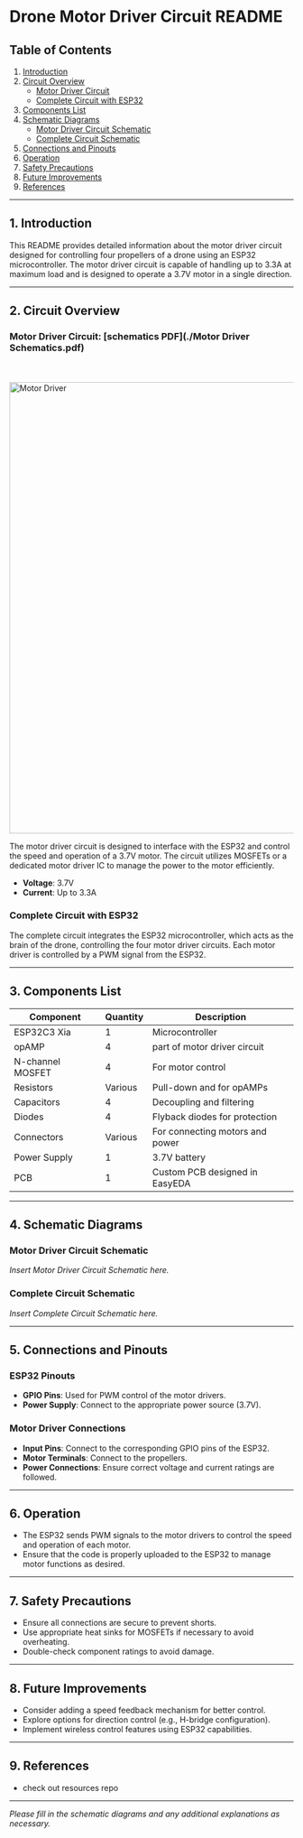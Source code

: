 # Drone Motor Driver Circuit README

## Table of Contents
1. [Introduction](#introduction)
2. [Circuit Overview](#circuit-overview)
   - [Motor Driver Circuit](#motor-driver-circuit)
   - [Complete Circuit with ESP32](#complete-circuit-with-esp32)
3. [Components List](#components-list)
4. [Schematic Diagrams](#schematic-diagrams)
   - [Motor Driver Circuit Schematic](#motor-driver-circuit-schematic)
   - [Complete Circuit Schematic](#complete-circuit-schematic)
5. [Connections and Pinouts](#connections-and-pinouts)
6. [Operation](#operation)
7. [Safety Precautions](#safety-precautions)
8. [Future Improvements](#future-improvements)
9. [References](#references)

---

## 1. Introduction

This README provides detailed information about the motor driver circuit designed for controlling four propellers of a drone using an ESP32 microcontroller. The motor driver circuit is capable of handling up to 3.3A at maximum load and is designed to operate a 3.7V motor in a single direction.

---

## 2. Circuit Overview

### Motor Driver Circuit: [schematics PDF](./Motor Driver Schematics.pdf)
  <br>
  <br>
  <img src="..\public\asssets\MotorDriver.jpg" alt="Motor Driver" width="800"/>

The motor driver circuit is designed to interface with the ESP32 and control the speed and operation of a 3.7V motor. The circuit utilizes MOSFETs or a dedicated motor driver IC to manage the power to the motor efficiently.

- **Voltage**: 3.7V
- **Current**: Up to 3.3A

### Complete Circuit with ESP32

The complete circuit integrates the ESP32 microcontroller, which acts as the brain of the drone, controlling the four motor driver circuits. Each motor driver is controlled by a PWM signal from the ESP32.

---

## 3. Components List

| Component           | Quantity | Description                     |
|---------------------|----------|---------------------------------|
| ESP32C3 Xia         | 1        | Microcontroller                 |
| opAMP               | 4        | part of motor driver circuit    |
| N-channel MOSFET    | 4        | For motor control               |
| Resistors           | Various  | Pull-down and for opAMPs        |
| Capacitors          | 4        | Decoupling and filtering        |
| Diodes              | 4        | Flyback diodes for protection   |
| Connectors          | Various  | For connecting motors and power |
| Power Supply        | 1        | 3.7V battery                    |
| PCB                 | 1        | Custom PCB designed in EasyEDA  |

---

## 4. Schematic Diagrams

### Motor Driver Circuit Schematic

*Insert Motor Driver Circuit Schematic here.*

### Complete Circuit Schematic

*Insert Complete Circuit Schematic here.*

---

## 5. Connections and Pinouts

### ESP32 Pinouts

- **GPIO Pins**: Used for PWM control of the motor drivers.
- **Power Supply**: Connect to the appropriate power source (3.7V).
  
### Motor Driver Connections

- **Input Pins**: Connect to the corresponding GPIO pins of the ESP32.
- **Motor Terminals**: Connect to the propellers.
- **Power Connections**: Ensure correct voltage and current ratings are followed.

---

## 6. Operation

- The ESP32 sends PWM signals to the motor drivers to control the speed and operation of each motor.
- Ensure that the code is properly uploaded to the ESP32 to manage motor functions as desired.

---

## 7. Safety Precautions

- Ensure all connections are secure to prevent shorts.
- Use appropriate heat sinks for MOSFETs if necessary to avoid overheating.
- Double-check component ratings to avoid damage.

---

## 8. Future Improvements

- Consider adding a speed feedback mechanism for better control.
- Explore options for direction control (e.g., H-bridge configuration).
- Implement wireless control features using ESP32 capabilities.

---

## 9. References
- check out resources repo


---

*Please fill in the schematic diagrams and any additional explanations as necessary.*
